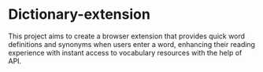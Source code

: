 # Dictionary-extension
This project aims to create a browser extension that provides quick word definitions and synonyms when users enter a word, enhancing their reading experience with instant access to vocabulary resources with the help of API. 
